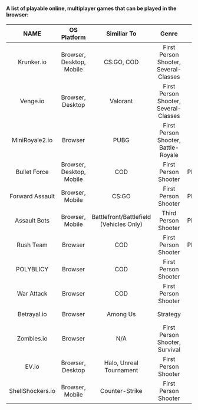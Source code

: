 #### A list of playable online, multiplayer games that can be played in the browser:

| NAME | OS Platform | Similiar To | Genre | Style | Browser Link | Company | Engine |
| :-: | :-: | :-: | :-: | :-: | :-: | :-: | :-: |
| Krunker.io | Browser, Desktop, Mobile | CS:GO, COD | First Person Shooter, Several-Classes | Low-Poly | [Krunker.io](https://krunker.io/) | Yendis Entertainment | Unity |
| Venge.io | Browser, Desktop | Valorant | First Person Shooter, Several-Classes | Sterilized | [Venge.io](https://venge.io/) | Indie | PlayCanvas |
| MiniRoyale2.io | Browser | PUBG | First Person Shooter, Battle-Royale | Sterilized | [MiniRoyale2.io](https://miniroyale2.io/) | Indie | PlayCanvas |
| Bullet Force | Browser, Desktop, Mobile | COD | First Person Shooter | Photorealistic | [Bullet Force](https://www.crazygames.com/game/bullet-force-multiplayer) | BlayzeGames | Unity |
| Forward Assault | Browser, Mobile | CS:GO | First Person Shooter | Photorealistic | [Forward Assault](https://www.crazygames.com/game/forward-assault) | BlayzeGames | Unity |
| Assault Bots | Browser, Mobile | Battlefront/Battlefield (Vehicles Only) | Third Person Shooter | Photorealistic | [Assault Bots](https://www.crazygames.com/game/bot-machines) | BlayzeGames | Unity |
| Rush Team | Browser | COD | First Person Shooter | Photorealistic | [Rush Team](https://www.crazygames.com/game/rush-team) | Indie | Unity |
| POLYBLICY | Browser | COD | First Person Shooter | Low-Poly | [POLYBLICY](https://www.crazygames.com/game/polyblicy) | Indie | Unity |
| War Attack | Browser | COD | First Person Shooter | Low-Poly | [War Attack](https://www.crazygames.com/game/war-attack) | Indie | Unity |
| Betrayal.io | Browser | Among Us | Strategy | 2D | [Betrayal.io](https://www.crazygames.com/game/betrayal-io) | End Game Interactive | Unity |
| Zombies.io | Browser | N/A | First Person Shooter, Survival | Low-Poly | [Zombies.io](https://zombies.io/) | Side Quest | Unity |
| EV.io | Browser, Desktop | Halo, Unreal Tournament | First Person Shooter | Low-Poly | [EV.io](https://ev.io/) | Addicting Games Inc. | Unreal |
| ShellShockers.io | Browser, Mobile | Counter-Strike | First Person Shooter | Low-Poly | [ShellShockers.io](https://shellshock.io/) | Blue Wizard Digital | BabylonJS |
